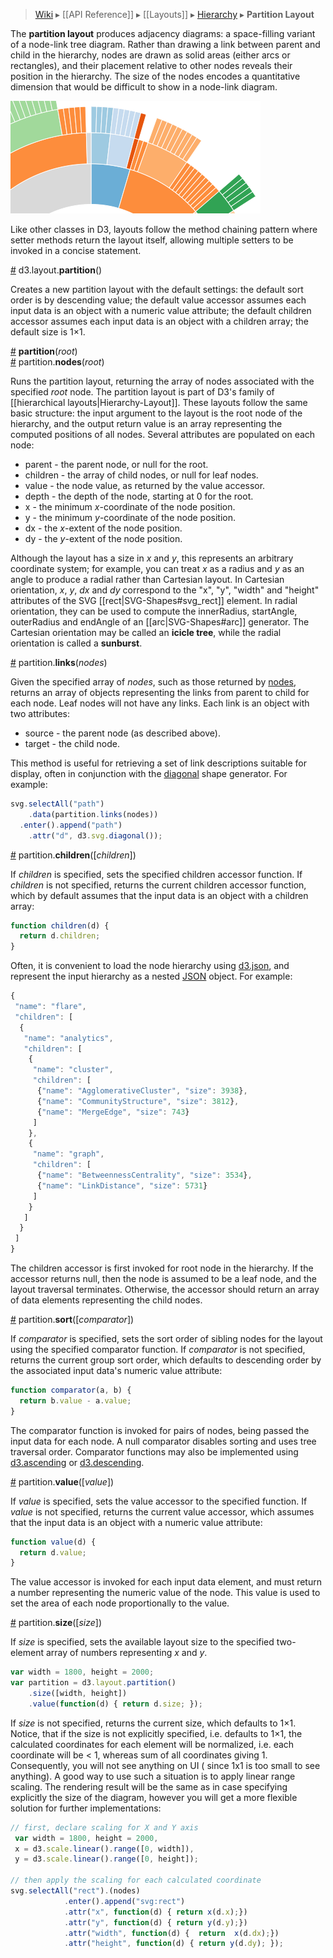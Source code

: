 > [Wiki](Home) ▸ [[API Reference]] ▸ [[Layouts]] ▸ [Hierarchy](Hierarchy-Layout) ▸ **Partition Layout**

The **partition layout** produces adjacency diagrams: a space-filling variant of a node-link tree diagram. Rather than drawing a link between parent and child in the hierarchy, nodes are drawn as solid areas (either arcs or rectangles), and their placement relative to other nodes reveals their position in the hierarchy. The size of the nodes encodes a quantitative dimension that would be difficult to show in a node-link diagram.

![partition](partition.png)

Like other classes in D3, layouts follow the method chaining pattern where setter methods return the layout itself, allowing multiple setters to be invoked in a concise statement.

<a name="partition" href="#partition">#</a> d3.layout.<b>partition</b>()

Creates a new partition layout with the default settings: the default sort order is by descending value; the default value accessor assumes each input data is an object with a numeric value attribute; the default children accessor assumes each input data is an object with a children array; the default size is 1×1.

<a name="_partition" href="#_partition">#</a> <b>partition</b>(<i>root</i>)
<br><a name="nodes" href="#nodes">#</a> partition.<b>nodes</b>(<i>root</i>)

Runs the partition layout, returning the array of nodes associated with the specified *root* node. The partition layout is part of D3's family of [[hierarchical layouts|Hierarchy-Layout]]. These layouts follow the same basic structure: the input argument to the layout is the root node of the hierarchy, and the output return value is an array representing the computed positions of all nodes. Several attributes are populated on each node:

* parent - the parent node, or null for the root.
* children - the array of child nodes, or null for leaf nodes.
* value - the node value, as returned by the value accessor.
* depth - the depth of the node, starting at 0 for the root.
* x - the minimum *x*-coordinate of the node position.
* y - the minimum *y*-coordinate of the node position.
* dx - the *x*-extent of the node position.
* dy - the *y*-extent of the node position.

Although the layout has a size in *x* and *y*, this represents an arbitrary coordinate system; for example, you can treat *x* as a radius and *y* as an angle to produce a radial rather than Cartesian layout. In Cartesian orientation, *x*, *y*, *dx* and *dy* correspond to the "x", "y", "width" and "height" attributes of the SVG [[rect|SVG-Shapes#svg_rect]] element. In radial orientation, they can be used to compute the innerRadius, startAngle, outerRadius and endAngle of an [[arc|SVG-Shapes#arc]] generator. The Cartesian orientation may be called an **icicle tree**, while the radial orientation is called a **sunburst**.

<a name="links" href="#links">#</a> partition.<b>links</b>(<i>nodes</i>)

Given the specified array of *nodes*, such as those returned by [nodes](Partition-Layout#nodes), returns an array of objects representing the links from parent to child for each node. Leaf nodes will not have any links. Each link is an object with two attributes:

* source - the parent node (as described above).
* target - the child node.

This method is useful for retrieving a set of link descriptions suitable for display, often in conjunction with the [diagonal](SVG-Shapes#diagonal) shape generator. For example:

```javascript
svg.selectAll("path")
    .data(partition.links(nodes))
  .enter().append("path")
    .attr("d", d3.svg.diagonal());
```

<a name="children" href="#children">#</a> partition.<b>children</b>([<i>children</i>])

If *children* is specified, sets the specified children accessor function. If *children* is not specified, returns the current children accessor function, which by default assumes that the input data is an object with a children array:

```javascript
function children(d) {
  return d.children;
}
```

Often, it is convenient to load the node hierarchy using [d3.json](Requests#d3_json), and represent the input hierarchy as a nested [JSON](http://json.org) object. For example:

```javascript
{
 "name": "flare",
 "children": [
  {
   "name": "analytics",
   "children": [
    {
     "name": "cluster",
     "children": [
      {"name": "AgglomerativeCluster", "size": 3938},
      {"name": "CommunityStructure", "size": 3812},
      {"name": "MergeEdge", "size": 743}
     ]
    },
    {
     "name": "graph",
     "children": [
      {"name": "BetweennessCentrality", "size": 3534},
      {"name": "LinkDistance", "size": 5731}
     ]
    }
   ]
  }
 ]
}
```

The children accessor is first invoked for root node in the hierarchy. If the accessor returns null, then the node is assumed to be a leaf node, and the layout traversal terminates. Otherwise, the accessor should return an array of data elements representing the child nodes.

<a name="sort" href="#sort">#</a> partition.<b>sort</b>([<i>comparator</i>])

If *comparator* is specified, sets the sort order of sibling nodes for the layout using the specified comparator function.  If *comparator* is not specified, returns the current group sort order, which defaults to descending order by the associated input data's numeric value attribute:

```javascript
function comparator(a, b) {
  return b.value - a.value;
}
```

The comparator function is invoked for pairs of nodes, being passed the input data for each node. A null comparator disables sorting and uses tree traversal order. Comparator functions may also be implemented using [d3.ascending](Arrays#d3_ascending) or [d3.descending](Arrays#d3_descending).

<a name="value" href="#value">#</a> partition.<b>value</b>([<i>value</i>])

If *value* is specified, sets the value accessor to the specified function. If *value* is not specified, returns the current value accessor, which assumes that the input data is an object with a numeric value attribute:

```javascript
function value(d) {
  return d.value;
}
```

The value accessor is invoked for each input data element, and must return a number representing the numeric value of the node. This value is used to set the area of each node proportionally to the value.

<a name="size" href="#size">#</a> partition.<b>size</b>([<i>size</i>])

If *size* is specified, sets the available layout size to the specified two-element array of numbers representing *x* and *y*. 
```javascript
var width = 1800, height = 2000;
var partition = d3.layout.partition()
    .size([width, height])
    .value(function(d) { return d.size; });
```
If *size* is not specified, returns the current size, which defaults to 1×1. Notice, that if the size is not explicitly specified, i.e. defaults to 1×1, the calculated coordinates for each element will be normalized, i.e. each coordinate will be < 1, whereas sum of all coordinates giving 1. Consequently, you will not see anything on UI ( since 1x1 is too small to see anything). A good way to use such a situation is to apply linear range scaling. The rendering result will be the same as in case specifying explicitly the size of the diagram, however you will get a more flexible solution for further implementations: 
```javascript
// first, declare scaling for X and Y axis
 var width = 1800, height = 2000,
 x = d3.scale.linear().range([0, width]),
 y = d3.scale.linear().range([0, height]);

// then apply the scaling for each calculated coordinate
svg.selectAll("rect").(nodes)
		    .enter().append("svg:rect")
		    .attr("x", function(d) { return x(d.x);})
		    .attr("y", function(d) { return y(d.y);})
		    .attr("width", function(d) {  return  x(d.dx);})
		    .attr("height", function(d) { return y(d.dy); });
```
